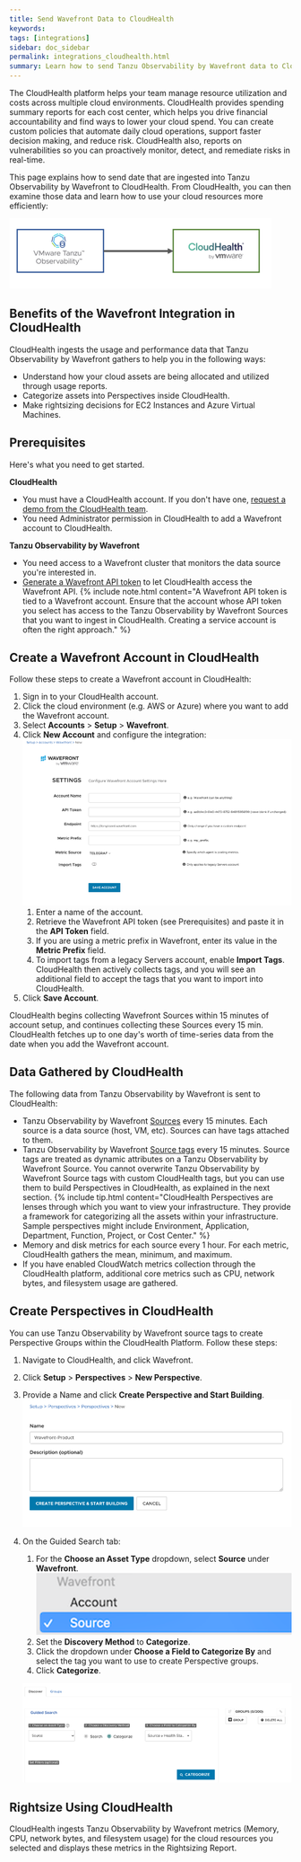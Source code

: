 ```yaml
---
title: Send Wavefront Data to CloudHealth
keywords:
tags: [integrations]
sidebar: doc_sidebar
permalink: integrations_cloudhealth.html
summary: Learn how to send Tanzu Observability by Wavefront data to CloudHealth.
---
```


The CloudHealth platform helps your team manage resource utilization and costs across multiple cloud environments. CloudHealth provides spending summary reports for each cost center, which helps you drive financial accountability and find ways to lower your cloud spend.  You can create custom policies that automate daily cloud operations, support faster decision making, and reduce risk. CloudHealth also, reports on vulnerabilities so you can proactively monitor, detect, and remediate risks in real-time.

This page explains how to send date that are ingested into Tanzu Observability by Wavefront to CloudHealth. From CloudHealth, you can then examine those data and learn how to use your cloud resources more efficiently:

![Diagram shows data from Wavefront that goes to CloudHealth.](images/integration_cloudhleath_intro.png)

## Benefits of the Wavefront Integration in CloudHealth

CloudHealth ingests the usage and performance data that Tanzu Observability by Wavefront gathers to help you in the following ways:
* Understand how your cloud assets are being allocated and utilized through usage reports.
* Categorize assets into Perspectives inside CloudHealth.
* Make rightsizing decisions for EC2 Instances and Azure Virtual Machines.


## Prerequisites

Here's what you need to get started.

**CloudHealth**
* You must have a CloudHealth account. If you don't have one, [request a demo from the CloudHealth team](https://go.cloudhealthtech.com/demo-request.html?ref=nav).
* You need Administrator permission in CloudHealth to add a Wavefront account to CloudHealth.

**Tanzu Observability by Wavefront**
* You need access to a Wavefront cluster that monitors the data source you're interested in.
* [Generate a Wavefront API token](users_account_managing.html#generate-an-api-token) to let CloudHealth access the Wavefront API.
  {% include note.html content="A Wavefront API token is tied to a Wavefront account. Ensure that the account whose API token you select has access to the Tanzu Observability by Wavefront Sources that you want to ingest in CloudHealth. Creating a service account is often the right approach." %}


## Create a Wavefront Account in CloudHealth

Follow these steps to create a Wavefront account in CloudHealth:

1. Sign in to your CloudHealth account.
1. Click the cloud environment (e.g. AWS or Azure) where you want to add the Wavefront account.
1. Select **Accounts** > **Setup** > **Wavefront**.
1. Click **New Account** and configure the integration:
  ![Screenshot of the configuration screen in the CloudHealth UI.](images/integration_cloudhealth_wavefront_setup.png)
    1. Enter a name of the account.
    1. Retrieve the Wavefront API token (see Prerequisites) and paste it in the **API Token** field.
    1. If you are using a metric prefix in Wavefront, enter its value in the **Metric Prefix** field.
    1. To import tags from a legacy Servers account, enable **Import Tags**. CloudHealth then actively collects tags, and you will see an additional field to accept the tags that you want to import into CloudHealth.
1. Click **Save Account**.

CloudHealth begins collecting Wavefront Sources within 15 minutes of account setup, and continues collecting these Sources every 15 min. CloudHealth fetches up to one day's worth of time-series data from the date when you add the Wavefront account.

## Data Gathered by CloudHealth

The following data from Tanzu Observability by Wavefront is sent to CloudHealth:

* Tanzu Observability by Wavefront [Sources](sources_managing.html) every 15 minutes. Each source is a data source (host, VM, etc). Sources can have tags attached to them.
* Tanzu Observability by Wavefront [Source tags](tags_overview.html#source-tags) every 15 minutes. Source tags are treated as dynamic attributes on a Tanzu Observability by Wavefront Source. You cannot overwrite Tanzu Observability by Wavefront Source tags with custom CloudHealth tags, but you can use them to build Perspectives in CloudHealth, as explained in the next section.
  {% include tip.html content="CloudHealth Perspectives are lenses through which you want to view your infrastructure. They provide a framework for categorizing all the assets within your infrastructure. Sample perspectives might include Environment, Application, Department, Function, Project, or Cost Center." %}
* Memory and disk metrics for each source every 1 hour. For each metric, CloudHealth gathers the mean, minimum, and maximum.
* If you have enabled CloudWatch metrics collection through the CloudHealth platform, additional core metrics such as CPU, network bytes, and filesystem usage are gathered.


## Create Perspectives in CloudHealth

You can use Tanzu Observability by Wavefront source tags to create Perspective Groups within the CloudHealth Platform. Follow these steps:

1. Navigate to CloudHealth, and click Wavefront.
1. Click **Setup** > **Perspectives** > **New Perspective**.
1. Provide a Name and click **Create Perspective and Start Building**.
  ![The UI that shows with the name text box, and optional description. There are two buttons at the bottom, which are create perspective and start building and cancel.](images/integartion_cloudhealth_perspective.png)
1. On the Guided Search tab:
    1. For the **Choose an Asset Type** dropdown, select **Source** under **Wavefront**.
        ![Shows the source selected under the Wavefront section as explained in this step.](images/integration_cloudhealth_perspective_asset_type.png)
    1. Set the **Discovery Method** to **Categorize**.
    1. Click the dropdown under **Choose a Field to Categorize By** and select the tag you want to use to create Perspective groups.
    1. Click **Categorize**.

    ![A screenshot that shows all the fields filled as explained in the sub steps below.](images/integartion_cloudhealth_perspective_group.png)

## Rightsize Using CloudHealth

CloudHealth ingests Tanzu Observability by Wavefront metrics (Memory, CPU, network bytes, and filesystem usage) for the cloud resources you selected and displays these metrics in the Rightsizing Report.

